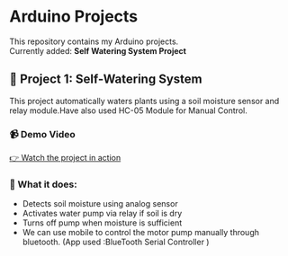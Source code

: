 # Arduino Projects

This repository contains my Arduino projects.  
Currently added: **Self Watering System Project**


## 🔧 Project 1: Self-Watering System

This project automatically waters plants using a soil moisture sensor and relay module.Have also used HC-05 Module for Manual Control.

### 📹 Demo Video
[👉 Watch the project in action](https://www.dropbox.com/scl/fo/8ggh9kyth0oh08d3d96pb/AGS0kbTOPY8N4caw2Rg_SCo?rlkey=miu6vn2pq1xycrqj9e6o6g4bl&st=uuuvuex9&dl=0)

### 🧠 What it does:
- Detects soil moisture using analog sensor
- Activates water pump via relay if soil is dry
- Turns off pump when moisture is sufficient
- We can use mobile to control the motor pump  manually through bluetooth.  (App used :BlueTooth Serial Controller )
